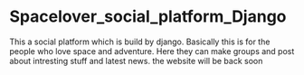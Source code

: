 # Spacelover_social_platform_Django
This a social platform which is build by django. Basically this is for the people who love space and adventure. Here they can make groups and post about intresting stuff and latest news.
the website will be back soon
